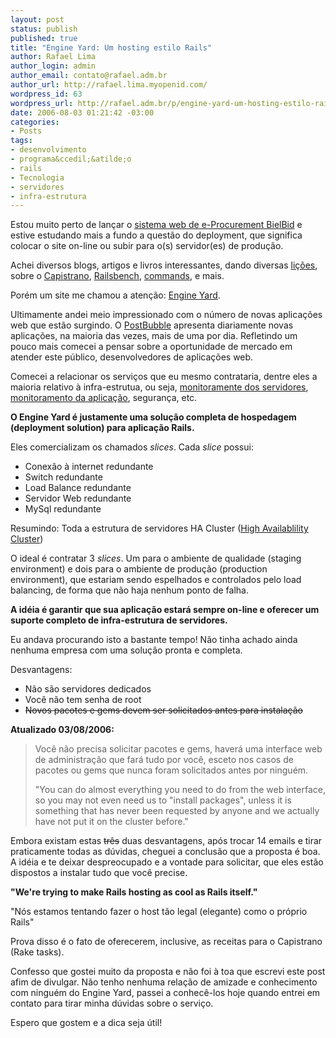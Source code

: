 ```yaml
--- 
layout: post
status: publish
published: true
title: "Engine Yard: Um hosting estilo Rails"
author: Rafael Lima
author_login: admin
author_email: contato@rafael.adm.br
author_url: http://rafael.lima.myopenid.com/
wordpress_id: 63
wordpress_url: http://rafael.adm.br/p/engine-yard-um-hosting-estilo-rails/
date: 2006-08-03 01:21:42 -03:00
categories: 
- Posts
tags: 
- desenvolvimento
- programa&ccedil;&atilde;o
- rails
- Tecnologia
- servidores
- infra-estrutura
---
```

Estou muito perto de lan&ccedil;ar o <a href="http://bielbid.com.br">sistema web de e-Procurement BielBid</a> e estive estudando mais a fundo a quest&atilde;o do deployment, que significa colocar o site on-line ou subir para o(s) servidor(es) de produ&ccedil;&atilde;o.

Achei diversos blogs, artigos e livros interessantes, dando diversas <a href="http://duncandavidson.com/essay/2005/12/railsdeployment">li&ccedil;&otilde;es</a>, sobre o <a href="http://manuals.rubyonrails.com/read/book/17">Capistrano</a>, <a href="http://railsbench.rubyforge.org/">Railsbench</a>, <a href="http://www.fepus.net/ruby1line.txt">commands</a>, e mais.

Por&eacute;m um site me chamou a aten&ccedil;&atilde;o: <a href="http://engineyard.com">Engine Yard</a>.

Ultimamente andei meio impressionado com o n&uacute;mero de novas aplica&ccedil;&otilde;es web que est&atilde;o surgindo. O <a href="http://www.postbubble.com/">PostBubble</a> apresenta diariamente novas aplica&ccedil;&otilde;es, na maioria das vezes, mais de uma por dia. Refletindo um pouco mais comecei a pensar sobre a oportunidade de mercado em atender este p&uacute;blico, desenvolvedores de aplica&ccedil;&otilde;es web.

Comecei a relacionar os servi&ccedil;os que eu mesmo contrataria, dentre eles a maioria relativo &agrave; infra-estrutua, ou seja, <a href="http://www.hyperspin.com/">monitoramente dos servidores</a>, <a href="http://heartbeat.highgroove.com/">monitoramento da aplica&ccedil;&atilde;o</a>, seguran&ccedil;a, etc.

<strong>O Engine Yard &eacute; justamente uma solu&ccedil;&atilde;o completa de hospedagem (deployment solution) para aplica&ccedil;&atilde;o Rails.</strong>

Eles comercializam os chamados <em>slices</em>. Cada <em>slice</em> possui:
<ul>
	<li>Conex&atilde;o &agrave; internet redundante</li>
	<li>Switch redundante</li>
	<li>Load Balance redundante</li>
	<li>Servidor Web redundante</li>
	<li>MySql redundante</li>
</ul>

Resumindo: Toda a estrutura de servidores HA Cluster (<a href="http://en.wikipedia.org/wiki/High-availability_cluster">High Availablility Cluster</a>)

O ideal &eacute; contratar 3 <em>slices</em>. Um para o ambiente de qualidade (staging environment) e dois para o ambiente de produ&ccedil;&atilde;o (production environment), que estariam sendo espelhados e controlados pelo load balancing, de forma que n&atilde;o haja nenhum ponto de falha.

<strong>A id&eacute;ia &eacute; garantir que sua aplica&ccedil;&atilde;o estar&aacute; sempre on-line e oferecer um suporte completo de infra-estrutura de servidores.</strong>

Eu andava procurando isto a bastante tempo! N&atilde;o tinha achado ainda nenhuma empresa com uma solu&ccedil;&atilde;o pronta e completa.

Desvantagens:
<ul>
	<li>N&atilde;o s&atilde;o servidores dedicados</li>
	<li>Voc&ecirc; n&atilde;o tem senha de root</li>
	<li><strike>Novos pacotes e gems devem ser solicitados antes para instala&ccedil;&atilde;o</strike></li>
</ul>

<strong>Atualizado 03/08/2006:</strong>

<blockquote>Voc&ecirc; n&atilde;o precisa solicitar pacotes e gems, haver&aacute; uma interface web de administra&ccedil;&atilde;o que far&aacute; tudo por voc&ecirc;, esceto nos casos de pacotes ou gems que nunca foram solicitados antes por ningu&eacute;m.

"You can do almost everything you need to do from the web
interface, so you may not even need us to "install packages", unless
it is something that has never been requested by anyone and we
actually have not put it on the cluster before."</blockquote>

Embora existam estas <strike>tr&ecirc;s</strike> duas desvantagens, ap&oacute;s trocar 14 emails e tirar praticamente todas as d&uacute;vidas, cheguei a conclus&atilde;o que a proposta &eacute; boa. A id&eacute;ia e te deixar despreocupado e a vontade para solicitar, que eles est&atilde;o dispostos a instalar tudo que voc&ecirc; precise.

<strong>"We're trying to make Rails hosting as cool as Rails itself."</strong>

"N&oacute;s estamos tentando fazer o host t&atilde;o legal (elegante) como o pr&oacute;prio Rails"

Prova disso &eacute; o fato de oferecerem, inclusive, as receitas para o Capistrano (Rake tasks).

Confesso que gostei muito da proposta e n&atilde;o foi &agrave; toa que escrevi este post afim de divulgar. N&atilde;o tenho nenhuma rela&ccedil;&atilde;o de amizade e conhecimento com ningu&eacute;m do Engine Yard, passei a conhec&ecirc;-los hoje quando entrei em contato para tirar minha d&uacute;vidas sobre o servi&ccedil;o.

Espero que gostem e a dica seja &uacute;til!
